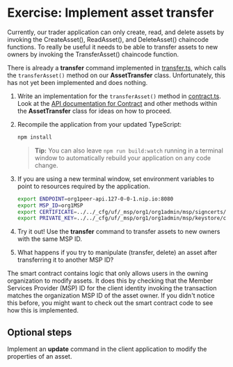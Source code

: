# Exercise: Implement asset transfer

Currently, our trader application can only create, read, and delete assets by invoking the CreateAsset(), ReadAsset(), and DeleteAsset() chaincode functions. To really be useful it needs to be able to transfer assets to new owners by invoking the TransferAsset() chaincode function.

There is already a **transfer** command implemented in [transfer.ts](../../applications/trader-typescript/src/commands/transfer.ts), which calls the `transferAsset()` method on our **AssetTransfer** class. Unfortunately, this has not yet been implemented and does nothing.

1. Write an implementation for the `transferAsset()` method in [contract.ts](../../applications/trader-typescript/src/contract.ts). Look at the [API documentation for Contract](https://hyperledger.github.io/fabric-gateway/main/api/node/interfaces/Contract.html) and other methods within the **AssetTransfer** class for ideas on how to proceed.

1. Recompile the application from your updated TypeScript:
    ```bash
    npm install
    ```
    > **Tip:** You can also leave `npm run build:watch` running in a terminal window to automatically rebuild your application on any code change.

1. If you are using a new terminal window, set environment variables to point to resources required by the application.
    ```bash
    export ENDPOINT=org1peer-api.127-0-0-1.nip.io:8080
    export MSP_ID=org1MSP
    export CERTIFICATE=../../_cfg/uf/_msp/org1/org1admin/msp/signcerts/cert.pem
    export PRIVATE_KEY=../../_cfg/uf/_msp/org1/org1admin/msp/keystore/cert_sk
    ```

1. Try it out! Use the **transfer** command to transfer assets to new owners with the same MSP ID.

1. What happens if you try to manipulate (transfer, delete) an asset after transferring it to another MSP ID?

The smart contract contains logic that only allows users in the owning organization to modify assets. It does this by checking that the Member Services Provider (MSP) ID for the client identity invoking the transaction matches the organization MSP ID of the asset owner. If you didn't notice this before, you might want to check out the smart contract code to see how this is implemented.

## Optional steps

Implement an **update** command in the client application to modify the properties of an asset.

